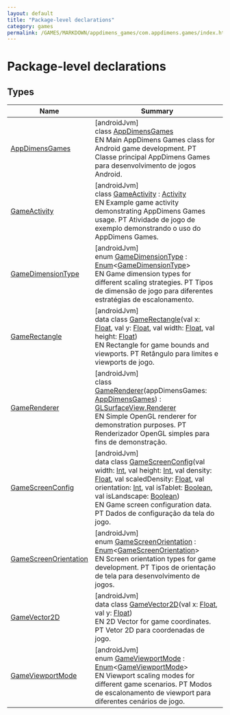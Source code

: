 ```yaml
---
layout: default
title: "Package-level declarations"
category: games
permalink: /GAMES/MARKDOWN/appdimens_games/com.appdimens.games/index.html
---
```


# Package-level declarations

## Types

| Name | Summary |
|---|---|
| [AppDimensGames](-app-dimens-games/index.md) | [androidJvm]<br>class [AppDimensGames](-app-dimens-games/index.md)<br>EN Main AppDimens Games class for Android game development. PT Classe principal AppDimens Games para desenvolvimento de jogos Android. |
| [GameActivity](-game-activity/index.md) | [androidJvm]<br>class [GameActivity](-game-activity/index.md) : [Activity](https://developer.android.com/reference/kotlin/android/app/Activity.html)<br>EN Example game activity demonstrating AppDimens Games usage. PT Atividade de jogo de exemplo demonstrando o uso do AppDimens Games. |
| [GameDimensionType](-game-dimension-type/index.md) | [androidJvm]<br>enum [GameDimensionType](-game-dimension-type/index.md) : [Enum](https://kotlinlang.org/api/core/kotlin-stdlib/kotlin/-enum/index.html)<[GameDimensionType](-game-dimension-type/index.md)> <br>EN Game dimension types for different scaling strategies. PT Tipos de dimensão de jogo para diferentes estratégias de escalonamento. |
| [GameRectangle](-game-rectangle/index.md) | [androidJvm]<br>data class [GameRectangle](-game-rectangle/index.md)(val x: [Float](https://kotlinlang.org/api/core/kotlin-stdlib/kotlin/-float/index.html), val y: [Float](https://kotlinlang.org/api/core/kotlin-stdlib/kotlin/-float/index.html), val width: [Float](https://kotlinlang.org/api/core/kotlin-stdlib/kotlin/-float/index.html), val height: [Float](https://kotlinlang.org/api/core/kotlin-stdlib/kotlin/-float/index.html))<br>EN Rectangle for game bounds and viewports. PT Retângulo para limites e viewports de jogo. |
| [GameRenderer](-game-renderer/index.md) | [androidJvm]<br>class [GameRenderer](-game-renderer/index.md)(appDimensGames: [AppDimensGames](-app-dimens-games/index.md)) : [GLSurfaceView.Renderer](https://developer.android.com/reference/kotlin/android/opengl/GLSurfaceView.Renderer.html)<br>EN Simple OpenGL renderer for demonstration purposes. PT Renderizador OpenGL simples para fins de demonstração. |
| [GameScreenConfig](-game-screen-config/index.md) | [androidJvm]<br>data class [GameScreenConfig](-game-screen-config/index.md)(val width: [Int](https://kotlinlang.org/api/core/kotlin-stdlib/kotlin/-int/index.html), val height: [Int](https://kotlinlang.org/api/core/kotlin-stdlib/kotlin/-int/index.html), val density: [Float](https://kotlinlang.org/api/core/kotlin-stdlib/kotlin/-float/index.html), val scaledDensity: [Float](https://kotlinlang.org/api/core/kotlin-stdlib/kotlin/-float/index.html), val orientation: [Int](https://kotlinlang.org/api/core/kotlin-stdlib/kotlin/-int/index.html), val isTablet: [Boolean](https://kotlinlang.org/api/core/kotlin-stdlib/kotlin/-boolean/index.html), val isLandscape: [Boolean](https://kotlinlang.org/api/core/kotlin-stdlib/kotlin/-boolean/index.html))<br>EN Game screen configuration data. PT Dados de configuração da tela do jogo. |
| [GameScreenOrientation](-game-screen-orientation/index.md) | [androidJvm]<br>enum [GameScreenOrientation](-game-screen-orientation/index.md) : [Enum](https://kotlinlang.org/api/core/kotlin-stdlib/kotlin/-enum/index.html)<[GameScreenOrientation](-game-screen-orientation/index.md)> <br>EN Screen orientation types for game development. PT Tipos de orientação de tela para desenvolvimento de jogos. |
| [GameVector2D](-game-vector2-d/index.md) | [androidJvm]<br>data class [GameVector2D](-game-vector2-d/index.md)(val x: [Float](https://kotlinlang.org/api/core/kotlin-stdlib/kotlin/-float/index.html), val y: [Float](https://kotlinlang.org/api/core/kotlin-stdlib/kotlin/-float/index.html))<br>EN 2D Vector for game coordinates. PT Vetor 2D para coordenadas de jogo. |
| [GameViewportMode](-game-viewport-mode/index.md) | [androidJvm]<br>enum [GameViewportMode](-game-viewport-mode/index.md) : [Enum](https://kotlinlang.org/api/core/kotlin-stdlib/kotlin/-enum/index.html)<[GameViewportMode](-game-viewport-mode/index.md)> <br>EN Viewport scaling modes for different game scenarios. PT Modos de escalonamento de viewport para diferentes cenários de jogo. |
